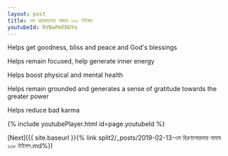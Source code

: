 ```yaml
---
layout: post
title: ওম প্রতারদানায় নামায ১০৮ টাইমস
youtubeId: RVBwPmFDUYo
---
```

 
 
Helps get goodness, bliss and peace and God's blessings
 
Helps remain focused, help generate inner energy 
 
Helps boost physical and mental health 
 
Helps remain grounded and generates a sense of gratitude towards the greater power 
 
Helps reduce bad karma
 
 
 
 


{% include youtubePlayer.html id=page.youtubeId %}
 
[Next]({{ site.baseurl }}{% link  split2/_posts/2019-02-13-ওম হিরণ্যাগারভায় নামায ১০৮ টাইমস.md%})
 
